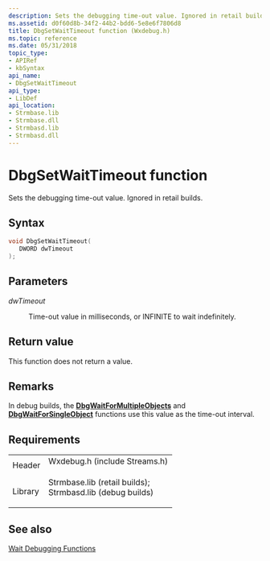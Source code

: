 ```yaml
---
description: Sets the debugging time-out value. Ignored in retail builds.
ms.assetid: d0f60d8b-34f2-44b2-bdd6-5e8e6f7806d8
title: DbgSetWaitTimeout function (Wxdebug.h)
ms.topic: reference
ms.date: 05/31/2018
topic_type: 
- APIRef
- kbSyntax
api_name: 
- DbgSetWaitTimeout
api_type: 
- LibDef
api_location: 
- Strmbase.lib
- Strmbase.dll
- Strmbasd.lib
- Strmbasd.dll
---
```


# DbgSetWaitTimeout function

Sets the debugging time-out value. Ignored in retail builds.

## Syntax


```C++
void DbgSetWaitTimeout(
   DWORD dwTimeout
);
```



## Parameters

<dl> <dt>

*dwTimeout* 
</dt> <dd>

Time-out value in milliseconds, or INFINITE to wait indefinitely.

</dd> </dl>

## Return value

This function does not return a value.

## Remarks

In debug builds, the [**DbgWaitForMultipleObjects**](dbgwaitformultipleobjects.md) and [**DbgWaitForSingleObject**](dbgwaitforsingleobject.md) functions use this value as the time-out interval.

## Requirements



|                    |                                                                                                                                                                                            |
|--------------------|--------------------------------------------------------------------------------------------------------------------------------------------------------------------------------------------|
| Header<br/>  | <dl> <dt>Wxdebug.h (include Streams.h)</dt> </dl>                                                                                   |
| Library<br/> | <dl> <dt>Strmbase.lib (retail builds); </dt> <dt>Strmbasd.lib (debug builds)</dt> </dl> |



## See also

<dl> <dt>

[Wait Debugging Functions](wait-debugging-functions.md)
</dt> </dl>

 

 




